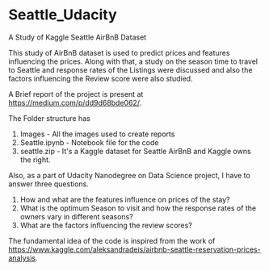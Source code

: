 # Seattle_Udacity
A Study of Kaggle Seattle AirBnB Dataset

This study of AirBnB dataset is used to predict prices and features influencing the prices. Along with that, a study on the season time to travel to Seattle and response rates of the Listings were discussed and also the factors influencing the Review score were also studied.

A Brief report of the project is present at https://medium.com/p/dd9d68bde062/.

The Folder structure has
1. Images - All the images used to create reports
2. Seattle.ipynb - Notebook file for the code
3. seattle.zip - It's a Kaggle dataset for Seattle AirBnB and Kaggle owns the right.

Also, as a part of Udacity Nanodegree on Data Science project, I have to answer three questions.
1. How and what are the features influence on prices of the stay?
2. What is the optimum Season to visit and how the response rates of the owners vary in different seasons?
3. What are the factors influencing the review scores?

The fundamental idea of the code is inspired from the work of https://www.kaggle.com/aleksandradeis/airbnb-seattle-reservation-prices-analysis. 
